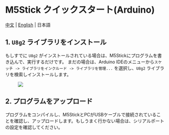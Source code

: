# M5Stick クイックスタート(Arduino)

[中文](zh_CN/quick_start/m5core/m5stick_get_started_arduino) | [English](en/quick_start/m5core/m5stick_get_started_arduino) | 日本語

## 1. `U8g2` ライブラリをインストール

もしすでに `U8g2` がインストールされている場合は、M5Stickにプログラムを書き込んで、実行するだけです。
まだの場合は、Arduino IDEのメニューから`スケッチ -> ライブラリをインクルード -> ライブラリを管理...` を選択し、`U8g2` ライブラリを検索しインストールします。

<figure>
  <img src="assets/img/getting_started_pics/m5stack_core/get_started_with_m5stick/install_u8g2.png">
</figure>

## 2. プログラムをアップロード

プログラムをコンパイルし、M5StickとPCがUSBケーブルで接続されていることを確認し、アップロードします。もしうまく行かない場合は、シリアルポートの設定を確認してください。